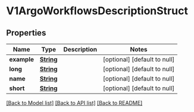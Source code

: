 # V1ArgoWorkflowsDescriptionStruct
## Properties

Name | Type | Description | Notes
------------ | ------------- | ------------- | -------------
**example** | [**String**](string.md) |  | [optional] [default to null]
**long** | [**String**](string.md) |  | [optional] [default to null]
**name** | [**String**](string.md) |  | [optional] [default to null]
**short** | [**String**](string.md) |  | [optional] [default to null]

[[Back to Model list]](../README.md#documentation-for-models) [[Back to API list]](../README.md#documentation-for-api-endpoints) [[Back to README]](../README.md)

